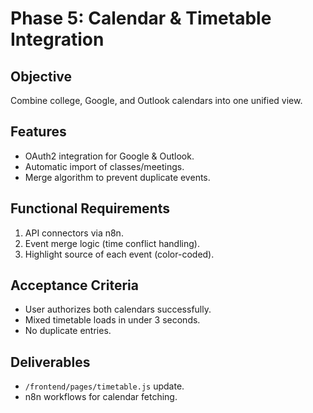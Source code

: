 # Phase 5: Calendar & Timetable Integration

## Objective
Combine college, Google, and Outlook calendars into one unified view.

## Features
- OAuth2 integration for Google & Outlook.
- Automatic import of classes/meetings.
- Merge algorithm to prevent duplicate events.

## Functional Requirements
1. API connectors via n8n.
2. Event merge logic (time conflict handling).
3. Highlight source of each event (color-coded).

## Acceptance Criteria
- User authorizes both calendars successfully.
- Mixed timetable loads in under 3 seconds.
- No duplicate entries.

## Deliverables
- `/frontend/pages/timetable.js` update.
- n8n workflows for calendar fetching.

<!-- End of file -->